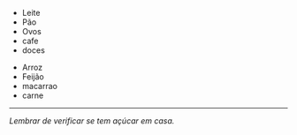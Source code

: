 - Leite
- Pão
- Ovos
- cafe
- doces
<ul>
  <li>Arroz</li>
  <li>Feijão</li>
  <li>macarrao</li>
  <li>carne</li>
</ul>

<hr>

<em>Lembrar de verificar se tem açúcar em casa.</em>